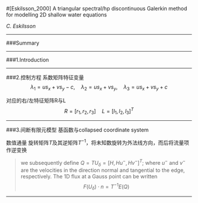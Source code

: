 #[Eskilsson_2000] A triangular spectral/hp discontinuous Galerkin method for modelling 2D shallow water equations

*C. Eskilsson*

---
###Summary

---
###1.Introduction

---
###2.控制方程
系数矩阵特征变量
$$\lambda_1 = u s_x + v s_y -c, \quad \lambda_2 = u s_x + v s_y, \quad \lambda_3= u s_x + v s_y + c$$

对应的右/左特征矩阵R与L
$$R = [r_1, r_2, r_3] \quad L=[l_1, l_2, l_3]^T$$

---
###3.间断有限元模型
基函数与collapsed coordinate system

数值通量
旋转矩阵$T$及其逆矩阵$T^{-1}$，将未知数旋转为外法线方向，而后将流量项作逆变换
>we subsequently define $Q = TU_{\delta} = [H,Hu^-,Hv^-]^T$; where $u^-$ and $v^-$ are the velocities in the direction normal and tangential to the edge, respectively. The 1D flux at a Gauss point can be written $$F(U_{\delta})\cdot n = T^{-1}E(Q)$$

---
